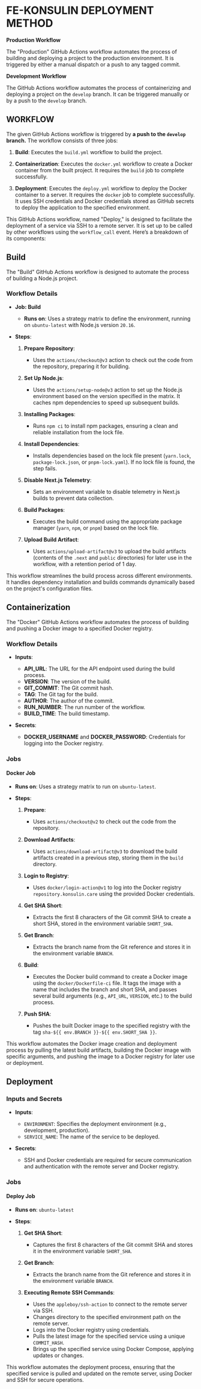 # FE-KONSULIN DEPLOYMENT METHOD

**Production Workflow**

The "Production" GitHub Actions workflow automates the process of building and deploying a project to the production environment. It is triggered by either a manual dispatch or a push to any tagged commit.

**Development Workflow**

The  GitHub Actions workflow automates the process of containerizing and deploying a project on the `develop` branch. It can be triggered manually or by a push to the `develop` branch.

## WORKFLOW

The given GitHub Actions workflow is triggered by **a push to the `develop` branch.** The workflow consists of three jobs:

1. **Build**: Executes the `build.yml` workflow to build the project.

2. **Containerization**: Executes the `docker.yml` workflow to create a Docker container from the built project. It requires the `build` job to complete successfully.

3. **Deployment**: Executes the `deploy.yml` workflow to deploy the Docker container to a server. It requires the `docker` job to complete successfully. It uses SSH credentials and Docker credentials stored as GitHub secrets to deploy the application to the specified environment.

This GitHub Actions workflow, named "Deploy," is designed to facilitate the deployment of a service via SSH to a remote server. It is set up to be called by other workflows using the `workflow_call` event. Here’s a breakdown of its components:

## Build

The "Build" GitHub Actions workflow is designed to automate the process of building a Node.js project.

### Workflow Details

- **Job: Build**
  - **Runs on**: Uses a strategy matrix to define the environment, running on `ubuntu-latest` with Node.js version `20.16`.

- **Steps**:

  1. **Prepare Repository**:
     - Uses the `actions/checkout@v3` action to check out the code from the repository, preparing it for building.

  2. **Set Up Node.js**:
     - Uses the `actions/setup-node@v3` action to set up the Node.js environment based on the version specified in the matrix. It caches npm dependencies to speed up subsequent builds.

  3. **Installing Packages**:
     - Runs `npm ci` to install npm packages, ensuring a clean and reliable installation from the lock file.

  4. **Install Dependencies**:
     - Installs dependencies based on the lock file present (`yarn.lock`, `package-lock.json`, or `pnpm-lock.yaml`). If no lock file is found, the step fails.

  5. **Disable Next.js Telemetry**:
     - Sets an environment variable to disable telemetry in Next.js builds to prevent data collection.

  6. **Build Packages**:
     - Executes the build command using the appropriate package manager (`yarn`, `npm`, or `pnpm`) based on the lock file.

  7. **Upload Build Artifact**:
     - Uses `actions/upload-artifact@v3` to upload the build artifacts (contents of the `.next` and `public` directories) for later use in the workflow, with a retention period of 1 day.

This workflow streamlines the build process across different environments. It handles dependency installation and builds commands dynamically based on the project's configuration files.

## Containerization

The "Docker" GitHub Actions workflow automates the process of building and pushing a Docker image to a specified Docker registry.

### Workflow Details

- **Inputs**:
  - **API_URL**: The URL for the API endpoint used during the build process.
  - **VERSION**: The version of the build.
  - **GIT_COMMIT**: The Git commit hash.
  - **TAG**: The Git tag for the build.
  - **AUTHOR**: The author of the commit.
  - **RUN_NUMBER**: The run number of the workflow.
  - **BUILD_TIME**: The build timestamp.

- **Secrets**:
  - **DOCKER_USERNAME** and **DOCKER_PASSWORD**: Credentials for logging into the Docker registry.

### Jobs

#### Docker Job

- **Runs on**: Uses a strategy matrix to run on `ubuntu-latest`.

- **Steps**:

  1. **Prepare**:
     - Uses `actions/checkout@v2` to check out the code from the repository.

  2. **Download Artifacts**:
     - Uses `actions/download-artifact@v3` to download the build artifacts created in a previous step, storing them in the `build` directory.

  3. **Login to Registry**:
     - Uses `docker/login-action@v1` to log into the Docker registry `repository.konsulin.care` using the provided Docker credentials.

  4. **Get SHA Short**:
     - Extracts the first 8 characters of the Git commit SHA to create a short SHA, stored in the environment variable `SHORT_SHA`.

  5. **Get Branch**:
     - Extracts the branch name from the Git reference and stores it in the environment variable `BRANCH`.

  6. **Build**:
     - Executes the Docker build command to create a Docker image using the `docker/Dockerfile-ci` file. It tags the image with a name that includes the branch and short SHA, and passes several build arguments (e.g., `API_URL`, `VERSION`, etc.) to the build process.

  7. **Push SHA**:
     - Pushes the built Docker image to the specified registry with the tag `sha-${{ env.BRANCH }}-${{ env.SHORT_SHA }}`.

This workflow automates the Docker image creation and deployment process by pulling the latest build artifacts, building the Docker image with specific arguments, and pushing the image to a Docker registry for later use or deployment.

## Deployment

### Inputs and Secrets

- **Inputs**:
  - `ENVIRONMENT`: Specifies the deployment environment (e.g., development, production).
  - `SERVICE_NAME`: The name of the service to be deployed.

- **Secrets**:
  - SSH and Docker credentials are required for secure communication and authentication with the remote server and Docker registry.

### Jobs

#### Deploy Job

- **Runs on**: `ubuntu-latest`

- **Steps**:

  1. **Get SHA Short**:
     - Captures the first 8 characters of the Git commit SHA and stores it in the environment variable `SHORT_SHA`.

  2. **Get Branch**:
     - Extracts the branch name from the Git reference and stores it in the environment variable `BRANCH`.

  3. **Executing Remote SSH Commands**:
     - Uses the `appleboy/ssh-action` to connect to the remote server via SSH.
     - Changes directory to the specified environment path on the remote server.
     - Logs into the Docker registry using credentials.
     - Pulls the latest image for the specified service using a unique `COMMIT_HASH`.
     - Brings up the specified service using Docker Compose, applying updates or changes.

This workflow automates the deployment process, ensuring that the specified service is pulled and updated on the remote server, using Docker and SSH for secure operations.

